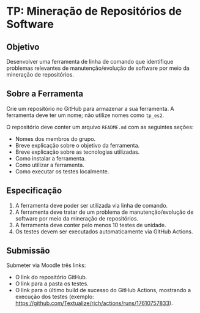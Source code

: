 # TP: Mineração de Repositórios de Software

## Objetivo

Desenvolver uma ferramenta de linha de comando que identifique problemas relevantes de manutenção/evolução de software por meio da mineração de repositórios.

## Sobre a Ferramenta

Crie um repositório no GitHub para armazenar a sua ferramenta. A ferramenta deve ter um nome; não utilize nomes como `tp_es2`.

O repositório deve conter um arquivo `README.md` com as seguintes seções:
- Nomes dos membros do grupo.
- Breve explicação sobre o objetivo da ferramenta.
- Breve explicação sobre as tecnologias utilizadas.
- Como instalar a ferramenta.
- Como utilizar a ferramenta.
- Como executar os testes localmente.

## Especificação

1. A ferramenta deve poder ser utilizada via linha de comando.
2. A ferramenta deve tratar de um problema de manutenção/evolução de software por meio da mineração de repositórios.
3. A ferramenta deve conter pelo menos 10 testes de unidade.  
4. Os testes devem ser executados automaticamente via GitHub Actions.

## Submissão

Submeter via Moodle três links:
- O link do repositório GitHub.
- O link para a pasta os testes.
- O link para o último build de sucesso do GitHub Actions, mostrando a execução dos testes (exemplo: https://github.com/Textualize/rich/actions/runs/17610757833).
